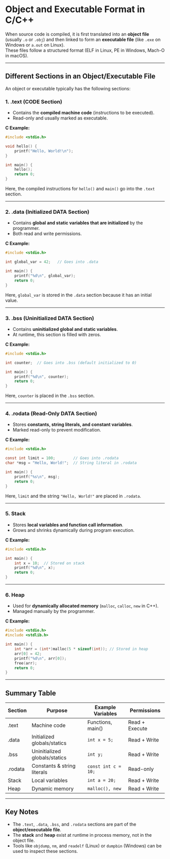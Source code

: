 # Object and Executable Format in C/C++

When source code is compiled, it is first translated into an **object file** (usually `.o` or `.obj`) and then linked to form an **executable file** (like `.exe` on Windows or `a.out` on Linux).  
These files follow a structured format (ELF in Linux, PE in Windows, Mach-O in macOS).

---

## Different Sections in an Object/Executable File

An object or executable typically has the following sections:

### 1. **.text (CODE Section)**
- Contains the **compiled machine code** (instructions to be executed).  
- Read-only and usually marked as executable.  

**C Example:**
```c
#include <stdio.h>

void hello() {
    printf("Hello, World!\n");
}

int main() {
    hello();
    return 0;
}
```
Here, the compiled instructions for `hello()` and `main()` go into the `.text` section.

---

### 2. **.data (Initialized DATA Section)**
- Contains **global and static variables that are initialized** by the programmer.  
- Both read and write permissions.  

**C Example:**
```c
#include <stdio.h>

int global_var = 42;   // Goes into .data

int main() {
    printf("%d\n", global_var);
    return 0;
}
```
Here, `global_var` is stored in the `.data` section because it has an initial value.

---

### 3. **.bss (Uninitialized DATA Section)**
- Contains **uninitialized global and static variables**.  
- At runtime, this section is filled with zeros.  

**C Example:**
```c
#include <stdio.h>

int counter;  // Goes into .bss (default initialized to 0)

int main() {
    printf("%d\n", counter);
    return 0;
}
```
Here, `counter` is placed in the `.bss` section.

---

### 4. **.rodata (Read-Only DATA Section)**
- Stores **constants, string literals, and constant variables**.  
- Marked read-only to prevent modification.  

**C Example:**
```c
#include <stdio.h>

const int limit = 100;        // Goes into .rodata
char *msg = "Hello, World!";  // String literal in .rodata

int main() {
    printf("%s\n", msg);
    return 0;
}
```
Here, `limit` and the string `"Hello, World!"` are placed in `.rodata`.

---

### 5. **Stack**
- Stores **local variables and function call information**.  
- Grows and shrinks dynamically during program execution.  

**C Example:**
```c
#include <stdio.h>

int main() {
    int x = 10;  // Stored on stack
    printf("%d\n", x);
    return 0;
}
```

---

### 6. **Heap**
- Used for **dynamically allocated memory** (`malloc`, `calloc`, `new` in C++).  
- Managed manually by the programmer.  

**C Example:**
```c
#include <stdio.h>
#include <stdlib.h>

int main() {
    int *arr = (int*)malloc(5 * sizeof(int)); // Stored in heap
    arr[0] = 42;
    printf("%d\n", arr[0]);
    free(arr);
    return 0;
}
```

---

## Summary Table

| Section  | Purpose | Example Variables | Permissions |
|----------|---------|-------------------|-------------|
| .text    | Machine code | Functions, main() | Read + Execute |
| .data    | Initialized globals/statics | `int x = 5;` | Read + Write |
| .bss     | Uninitialized globals/statics | `int y;` | Read + Write |
| .rodata  | Constants & string literals | `const int c = 10;` | Read-only |
| Stack    | Local variables | `int a = 20;` | Read + Write |
| Heap     | Dynamic memory | `malloc(), new` | Read + Write |

---

## Key Notes
- The `.text`, `.data`, `.bss`, and `.rodata` sections are part of the **object/executable file**.  
- The **stack** and **heap** exist at runtime in process memory, not in the object file.  
- Tools like `objdump`, `nm`, and `readelf` (Linux) or `dumpbin` (Windows) can be used to inspect these sections.

